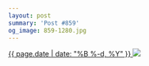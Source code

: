 ```yaml
---
layout: post
summary: 'Post #859'
og_image: 859-1280.jpg
---
```


<p>
 <time>
  <a href="/859">
   {{ page.date | date: "%B %-d, %Y" }}
  </a>
 </time>
 <a href="/859">
  <img data-taken="7/2/2019" sizes="(min-width: 700px) 50vw, calc(100vw - 2rem)" src="{{ site.assets_url }}/859-640.jpg" srcset="{{ site.assets_url }}/859-320.jpg 320w, {{ site.assets_url }}/859-640.jpg 640w, {{ site.assets_url }}/859-960.jpg 960w, {{ site.assets_url }}/859-1280.jpg 1280w"/>
 </a>
</p>
